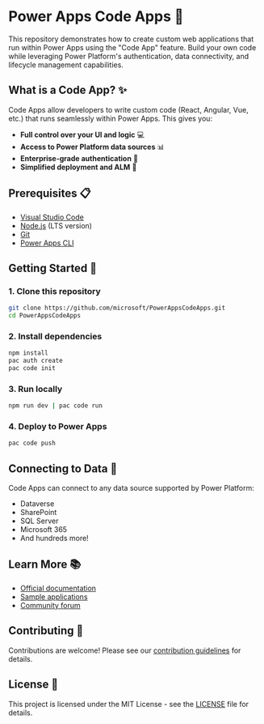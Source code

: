 # Power Apps Code Apps 🚀

This repository demonstrates how to create custom web applications that run within Power Apps using the "Code App" feature. Build your own code while leveraging Power Platform's authentication, data connectivity, and lifecycle management capabilities.

## What is a Code App? ✨

Code Apps allow developers to write custom code (React, Angular, Vue, etc.) that runs seamlessly within Power Apps. This gives you:

- **Full control over your UI and logic** 💻
- **Access to Power Platform data sources** 📊
- **Enterprise-grade authentication** 🔐
- **Simplified deployment and ALM** 🔄

## Prerequisites 📋

- [Visual Studio Code](https://code.visualstudio.com/)
- [Node.js](https://nodejs.org/) (LTS version)
- [Git](https://git-scm.com/)
- [Power Apps CLI](https://learn.microsoft.com/en-us/power-platform/developer/cli/introduction)

## Getting Started 🚀

### 1. Clone this repository

```bash
git clone https://github.com/microsoft/PowerAppsCodeApps.git
cd PowerAppsCodeApps
```

### 2. Install dependencies

```bash
npm install
pac auth create 
pac code init
```

### 3. Run locally

```bash
npm run dev | pac code run
```

### 4. Deploy to Power Apps

```bash
pac code push 
```

## Connecting to Data 🔌

Code Apps can connect to any data source supported by Power Platform:

- Dataverse
- SharePoint
- SQL Server
- Microsoft 365
- And hundreds more!

## Learn More 📚

- [Official documentation](https://learn.microsoft.com/power-apps/developer/code-app-overview)
- [Sample applications](https://github.com/microsoft/PowerAppsCodeApps/samples)
- [Community forum](https://powerusers.microsoft.com/t5/Developer-Forum/bd-p/PowerAppsDeveloperForum)

## Contributing 🤝

Contributions are welcome! Please see our [contribution guidelines](CONTRIBUTING.md) for details.

## License 📄

This project is licensed under the MIT License - see the [LICENSE](LICENSE) file for details.
